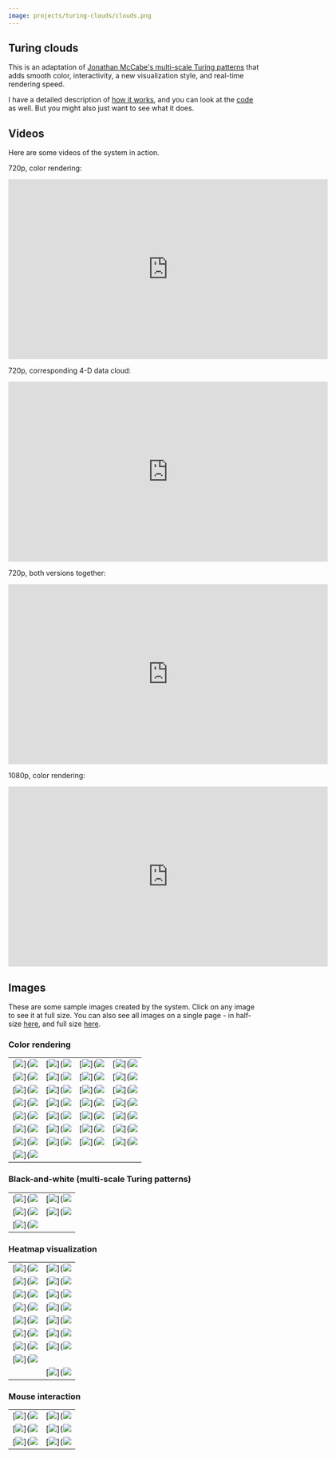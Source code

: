 ```yaml
---
image: projects/turing-clouds/clouds.png
---
```


## Turing clouds

This is an adaptation of [Jonathan McCabe's multi-scale Turing
patterns](http://www.jonathanmccabe.com/Cyclic_Symmetric_Multi-Scale_Turing_Patterns.pdf)
that adds smooth color, interactivity, a new visualization style, and
real-time rendering speed.

I have a detailed description of [how it works](background.html), and you
can look at the [code](https://github.com/blakej11/turing-clouds) as well.
But you might also just want to see what it does.

## Videos

Here are some videos of the system in action.

720p, color rendering:
<iframe src="https://player.vimeo.com/video/356804717" width="640" height="360" frameborder="0" allow="autoplay; fullscreen" allowfullscreen></iframe>

720p, corresponding 4-D data cloud:
<iframe src="https://player.vimeo.com/video/356831760" width="640" height="360" frameborder="0" allow="autoplay; fullscreen" allowfullscreen></iframe>

720p, both versions together:
<iframe src="https://player.vimeo.com/video/356807696" width="640" height="360" frameborder="0" allow="autoplay; fullscreen" allowfullscreen></iframe>

1080p, color rendering:
<iframe src="https://player.vimeo.com/video/356922295" width="640" height="360" frameborder="0" allow="autoplay; fullscreen" allowfullscreen></iframe>

## Images

These are some sample images created by the system. Click on any image to
see it at full size. You can also see all images on a single page - in
half-size [here](halfsize.html), and full size [here](fullsize.html).

### Color rendering

| | | | |
|:---:|:---:|:---:|:---:|
| [![](images/10/regular/0000187.png#center)](![](images/100/regular/0000187.png) | [![](images/10/regular/0000530.png#center)](![](images/100/regular/0000530.png) | [![](images/10/regular/0002106.png#center)](![](images/100/regular/0002106.png) | [![](images/10/regular/0002792.png#center)](![](images/100/regular/0002792.png) |
| [![](images/10/regular/0003362.png#center)](![](images/100/regular/0003362.png) | [![](images/10/regular/0003594.png#center)](![](images/100/regular/0003594.png) | [![](images/10/regular/0003610.png#center)](![](images/100/regular/0003610.png) | [![](images/10/regular/0005359.png#center)](![](images/100/regular/0005359.png) |
| [![](images/10/regular/0010445.png#center)](![](images/100/regular/0010445.png) | [![](images/10/regular/0013306.png#center)](![](images/100/regular/0013306.png) | [![](images/10/regular/0017985.png#center)](![](images/100/regular/0017985.png) | [![](images/10/regular/0026588.png#center)](![](images/100/regular/0026588.png) |
| [![](images/10/regular/0026923.png#center)](![](images/100/regular/0026923.png) | [![](images/10/regular/0030150.png#center)](![](images/100/regular/0030150.png) | [![](images/10/regular/0030205.png#center)](![](images/100/regular/0030205.png) | [![](images/10/regular/0033784.png#center)](![](images/100/regular/0033784.png) |
| [![](images/10/regular/0038413.png#center)](![](images/100/regular/0038413.png) | [![](images/10/regular/0039418.png#center)](![](images/100/regular/0039418.png) | [![](images/10/regular/0040017.png#center)](![](images/100/regular/0040017.png) | [![](images/10/regular/0043112.png#center)](![](images/100/regular/0043112.png) |
| [![](images/10/regular/0052369.png#center)](![](images/100/regular/0052369.png) | [![](images/10/regular/0052704.png#center)](![](images/100/regular/0052704.png) | [![](images/10/regular/0070989.png#center)](![](images/100/regular/0070989.png) | [![](images/10/regular/0162866.png#center)](![](images/100/regular/0162866.png) |
| [![](images/10/regular/0174796.png#center)](![](images/100/regular/0174796.png) | [![](images/10/regular/0220953.png#center)](![](images/100/regular/0220953.png) | [![](images/10/regular/0266840.png#center)](![](images/100/regular/0266840.png) | [![](images/10/regular/1092273.png#center)](![](images/100/regular/1092273.png) |
| [![](images/10/regular/2284302.png#center)](![](images/100/regular/2284302.png) | | | |

### Black-and-white (multi-scale Turing patterns)

| | |
|:---:|:---:|
| [![](images/10/bw/0006144.png#center)](![](images/100/bw/0006144.png) | [![](images/10/bw/0002184.png#center)](![](images/100/bw/0002184.png) |
| [![](images/10/bw/0005131.png#center)](![](images/100/bw/0005131.png) | [![](images/10/bw/0007354.png#center)](![](images/100/bw/0007354.png) |
| [![](images/10/bw/0016173.png#center)](![](images/100/bw/0016173.png) | | | |

### Heatmap visualization

| | |
|:---:|:---:|
| [![](images/10/4d/0006230.png#center)](![](images/100/4d/0006230.png) | [![](images/10/4d/0006229.png#center)](![](images/100/4d/0006229.png) |
| [![](images/10/4d/0013619.png#center)](![](images/100/4d/0013619.png) | [![](images/10/4d/0013618.png#center)](![](images/100/4d/0013618.png) |
| [![](images/10/4d/0024478.png#center)](![](images/100/4d/0024478.png) | [![](images/10/4d/0024480.png#center)](![](images/100/4d/0024480.png) |
| [![](images/10/4d/0000425.png#center)](![](images/100/4d/0000425.png) | [![](images/10/4d/0000424.png#center)](![](images/100/4d/0000424.png) |
| [![](images/10/4d/0002135.png#center)](![](images/100/4d/0002135.png) | [![](images/10/4d/0002134.png#center)](![](images/100/4d/0002134.png) |
| [![](images/10/4d/0002399.png#center)](![](images/100/4d/0002399.png) | [![](images/10/4d/0002398.png#center)](![](images/100/4d/0002398.png) |
| [![](images/10/4d/0002702.png#center)](![](images/100/4d/0002702.png) | [![](images/10/4d/0002701.png#center)](![](images/100/4d/0002701.png) |
| [![](images/10/4d/0001284.png#center)](![](images/100/4d/0001284.png) | |
| | [![](images/10/4d/0019294.png#center)](![](images/100/4d/0019294.png) |

### Mouse interaction

| | |
|:---:|:---:|
| [![](images/10/stroke/0001495.png#center)](![](images/100/stroke/0001495.png) | [![](images/10/stroke/0007885.png#center)](![](images/100/stroke/0007885.png) |
| [![](images/10/stroke/0024517.png#center)](![](images/100/stroke/0024517.png) | [![](images/10/stroke/0031427.png#center)](![](images/100/stroke/0031427.png) |
| [![](images/10/stroke/0066382.png#center)](![](images/100/stroke/0066382.png) | [![](images/10/stroke/0073536.png#center)](![](images/100/stroke/0073536.png) |
